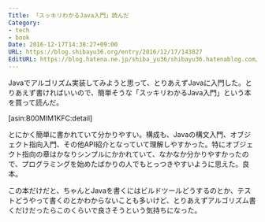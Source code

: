 ```yaml
---
Title: 「スッキリわかるJava入門」読んだ
Category:
- tech
- book
Date: 2016-12-17T14:38:27+09:00
URL: https://blog.shibayu36.org/entry/2016/12/17/143827
EditURL: https://blog.hatena.ne.jp/shiba_yu36/shibayu36.hatenablog.com/atom/entry/10328749687199475311
---
```


Javaでアルゴリズム実装してみようと思って、とりあえずJavaに入門した。とりあえず書ければいいので、簡単そうな「スッキリわかるJava入門」という本を買って読んだ。

[asin:B00MIM1KFC:detail]

とにかく簡単に書かれていて分かりやすい。構成も、Javaの構文入門、オブジェクト指向入門、その他API紹介となっていて理解しやすかった。特にオブジェクト指向の章はかなりシンプルにかかれていて、なかなか分かりやすかったので、プログラミングを始めたばかりの人でもとっつきやすいように思えた。良本。

この本だけだと、ちゃんとJavaを書くにはビルドツールどうするのとか、テストどうやって書くのとかわからないことも多いけど、とりあえずアルゴリズム書くだけだったらこのくらいで良さそうという気持ちになった。

